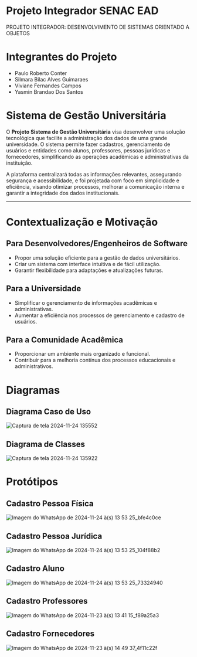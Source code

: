 # Projeto Integrador SENAC EAD
PROJETO INTEGRADOR: DESENVOLVIMENTO DE SISTEMAS ORIENTADO A OBJETOS

# Integrantes do Projeto

- Paulo Roberto Conter
- Silmara Bilac Alves Guimaraes
- Viviane Fernandes Campos
- Yasmin Brandao Dos Santos


# Sistema de Gestão Universitária

O **Projeto Sistema de Gestão Universitária** visa desenvolver uma solução tecnológica que facilite a administração dos dados de uma grande universidade. O sistema permite fazer cadastros, gerenciamento de usuários e entidades como alunos, professores, pessoas jurídicas e fornecedores, simplificando as operações acadêmicas e administrativas da instituição.

A plataforma centralizará todas as informações relevantes, assegurando segurança e acessibilidade, e foi projetada com foco em simplicidade e eficiência, visando otimizar processos, melhorar a comunicação interna e garantir a integridade dos dados institucionais.


---


# Contextualização e Motivação

## Para Desenvolvedores/Engenheiros de Software
- Propor uma solução eficiente para a gestão de dados universitários.
- Criar um sistema com interface intuitiva e de fácil utilização.
- Garantir flexibilidade para adaptações e atualizações futuras.

## Para a Universidade
- Simplificar o gerenciamento de informações acadêmicas e administrativas.
- Aumentar a eficiência nos processos de gerenciamento e cadastro de usuários.

## Para a Comunidade Acadêmica
- Proporcionar um ambiente mais organizado e funcional.
- Contribuir para a melhoria contínua dos processos educacionais e administrativos.


# Diagramas

## Diagrama Caso de Uso

![Captura de tela 2024-11-24 135552](https://github.com/user-attachments/assets/1e3937e6-b94e-4966-843f-66f9c48f394d)

## Diagrama de Classes

![Captura de tela 2024-11-24 135922](https://github.com/user-attachments/assets/e16913d0-8ead-403d-9b00-f4ce0da4eb84)


# Protótipos

## Cadastro Pessoa Física

![Imagem do WhatsApp de 2024-11-24 à(s) 13 53 25_bfe4c0ce](https://github.com/user-attachments/assets/d876958b-9003-4363-b4fe-201af4b70321)

## Cadastro Pessoa Jurídica

![Imagem do WhatsApp de 2024-11-24 à(s) 13 53 25_104f88b2](https://github.com/user-attachments/assets/ba6d2a00-990d-4412-9eb4-685ba6cb6229)

## Cadastro Aluno

![Imagem do WhatsApp de 2024-11-24 à(s) 13 53 25_73324940](https://github.com/user-attachments/assets/66b96adc-0e8f-416a-ad47-bc56004beab1)

## Cadastro Professores

![Imagem do WhatsApp de 2024-11-23 à(s) 13 41 15_f89a25a3](https://github.com/user-attachments/assets/19e4480e-7faf-4569-a07b-9da561e2244b)

## Cadastro Fornecedores

![Imagem do WhatsApp de 2024-11-23 à(s) 14 49 37_4f11c22f](https://github.com/user-attachments/assets/b0dca0d0-35b1-4617-b052-8b5d8beb4cc5)


